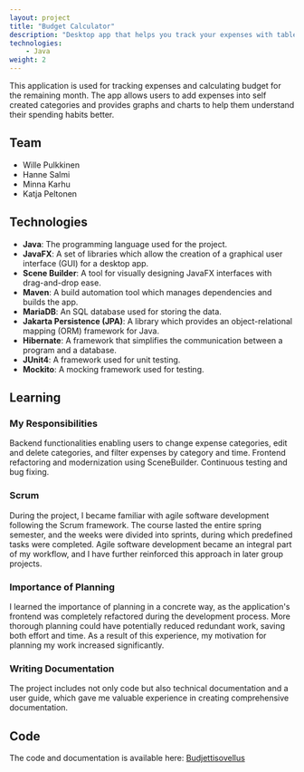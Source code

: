 ```yaml
---
layout: project
title: "Budget Calculator"
description: "Desktop app that helps you track your expenses with tables and graphs."
technologies:
    - Java
weight: 2
---
```


<p class="pink-border">This application is used for tracking expenses and calculating budget for the remaining month. The app allows users to add expenses into self created categories and provides graphs and charts to help them understand their spending habits better.</p>

## Team

- Wille Pulkkinen
- Hanne Salmi
- Minna Karhu
- Katja Peltonen

## Technologies

- **Java**: The programming language used for the project.
- **JavaFX**: A set of libraries which allow the creation of a graphical user interface (GUI) for a desktop app.
- **Scene Builder**: A tool for visually designing JavaFX interfaces with drag-and-drop ease.
- **Maven**: A build automation tool which manages dependencies and builds the app.
- **MariaDB**: An SQL database used for storing the data.
- **Jakarta Persistence (JPA)**: A library which provides an object-relational mapping (ORM) framework for Java.
- **Hibernate**: A framework that simplifies the communication between a program and a database.
- **JUnit4**: A framework used for unit testing.
- **Mockito**: A mocking framework used for testing.

## Learning

### My Responsibilities
Backend functionalities enabling users to change expense categories, edit and delete categories, and filter expenses by category and time. Frontend refactoring and modernization using SceneBuilder. Continuous testing and bug fixing.

### Scrum
During the project, I became familiar with agile software development following the Scrum framework. The course lasted the entire spring semester, and the weeks were divided into sprints, during which predefined tasks were completed. Agile software development became an integral part of my workflow, and I have further reinforced this approach in later group projects.

### Importance of Planning
I learned the importance of planning in a concrete way, as the application's frontend was completely refactored during the development process. More thorough planning could have potentially reduced redundant work, saving both effort and time. As a result of this experience, my motivation for planning my work increased significantly.

### Writing Documentation
The project includes not only code but also technical documentation and a user guide, which gave me valuable experience in creating comprehensive documentation.

## Code
The code and documentation is available here: 
[Budjettisovellus](https://github.com/KPkoodit/Budjettisovellus)